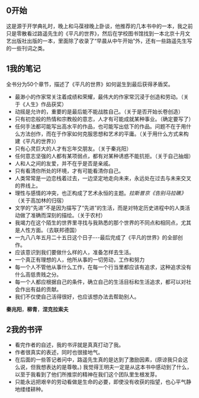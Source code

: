 ##  0开始
这是源于开学典礼时，晚上和马葆禄晚上卧谈，他推荐的几本书中的一本，我之前只是零散看过路遥先生的《平凡的世界》，然后在学校图书馆找到一本北京十月文艺出版社出版的一本，里面除了收录了“早晨从中午开始”外，还有一些路遥先生写的一些刊词之类。

##  1我的笔记
全书分为50个章节，描述了《平凡的世界》如何诞生到最后获得矛盾奖。

+ 最渺小的作家常关注着成绩和荣耀，最伟大的作家常沉浸于创造和劳动。（关于《人生》作品获奖）　
+ 动摇是允许的，重要的是最后能不能战胜自己。（关于是否开始长卷创造）
+ 只有初恋般的热情和宗教般的意志，人才有可能成就某种事业。（确定要写了）
+ 任何手法都可能写出高水平的作品，也可能写出低下的作品。问题不在于用什么方法创作，而在于作家如何克服思想和艺术的平庸。（关于用什么方式来构建《平凡的世界》）
+ 只有心灵巨大的人才有忘年交朋友。（关于秦兆阳）
+ 任何意志坚强的人都有某项弱点，都有对某种诱惑不能抗拒。（关于自己抽烟）
+ 人和人之间的友爱，并不在乎是否是亲戚。
+ 只有看清你所处的环境，才有可能看清你自己。
+ 人类常常是一边恋栈着过去，一边坚定地走向未来，永远处在过去与未来交叉的界线上。
+ 理性与感情的冲突，也正构成了艺术永恒的主题。*拉斯普京《告别马拉礁》*（关于高加林的归宿）
+ 文学的“先进”不是因为描写了“先进”的生活，而是对特定历史进程中的人类活动做了准确而深刻的描绘。（关于农村）
+ 我竭力在这个陌生的世界里寻找与我熟悉的那个世界的不同点和相同点，尤其是人性方面。（去联邦德国）
+ 一九八八年五月二十五日这个日子---最后完成了《平凡的世界》的全部创作。
+ 应该意识到我们要做什么样的人，准备怎样去生活。
+ 一个真正有理想的人，他所从事的一切劳动，工作和努力
+ 每一个人不管他从事什么工作，在每一个行当里都应该有追求，这种追求没有什么高低贵贱之分。
+ 每一个人都应根据自己的条件，确立自己的生活目标和生活追求，都可以对社会作出有益的贡献。
+ 我们不仅使自己活得很好，也应该想办法去帮助别人。

**秦兆阳**，**柳青**，**涅克拉索夫**



##  2我的书评
+ 看完作者的自述，我的书评就是真真打动了我。   
+ 作者很真实的表述，同时也很接地气。  
+ 在后面的一些答记者问中，路遥先生真的是达到了激励因素，(原谅我只会这么说，但我想表达的是尊敬。)  我觉得王明夫一定是从这本书中感动到了什么，以至于我看到了他们所推崇的精神在我们这个团队里生根发芽。  
+ 只能永远把艰辛的劳动看做是生命的必要，即使没有收获的指望，也心平气静地缕缕耕种。

